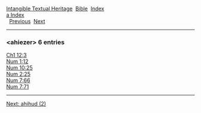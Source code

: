 [Intangible Textual Heritage](../../index)  [Bible](../index) 
[Index](index)   
[a Index](_a_)  
  [Previous](c00336)  [Next](c00338) 

------------------------------------------------------------------------

### &lt;ahiezer&gt; 6 entries

[Ch1 12:3](../kjv/ch1012.htm#003)  
[Num 1:12](../kjv/num001.htm#012)  
[Num 10:25](../kjv/num010.htm#025)  
[Num 2:25](../kjv/num002.htm#025)  
[Num 7:66](../kjv/num007.htm#066)  
[Num 7:71](../kjv/num007.htm#071)  

------------------------------------------------------------------------

[Next: ahihud (2)](c00338)
